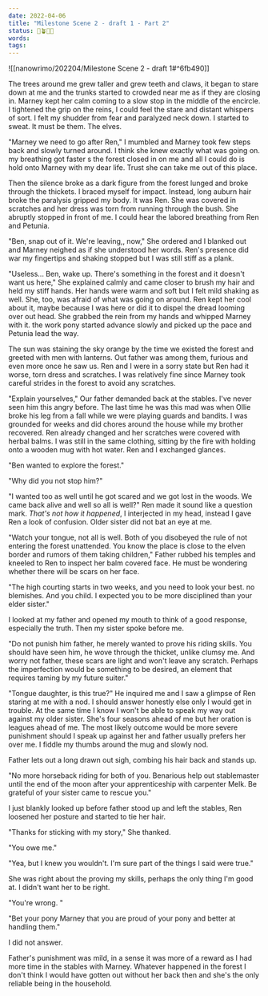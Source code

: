 ```yaml
---
date: 2022-04-06
title: "Milestone Scene 2 - draft 1 - Part 2"
status: 🌱🪴🌲🍇
words:
tags:
---
```


![[nanowrimo/202204/Milestone Scene 2 - draft 1#^6fb490]]

The trees around me grew taller and grew teeth and claws, it began to stare down at me and the trunks started to crowded near me as if they are closing in. Marney kept her calm coming to a slow stop in the middle of the encircle. I tightened the grip on the reins, I could feel the stare and distant whispers of sort. I felt my shudder from fear and paralyzed neck down. I started to sweat. It must be them. The elves. 

"Marney we need to go after Ren," I mumbled and Marney took few steps back and slowly turned around. I think she knew exactly what was going on. my breathing got faster s the forest closed in on me and all I could do is hold onto Marney with my dear life. Trust she can take me out of this place.

Then the silence broke as a dark figure from the forest lunged and broke through the thickets. I braced myself for impact. Instead, long auburn hair broke the paralysis gripped my body. It was Ren. She was covered in scratches and her dress was torn from running through the bush. She abruptly stopped in front of me. I could hear the labored breathing from Ren and Petunia. 

"Ben, snap out of it. We're leaving,, now," She ordered and I blanked out and Marney neighed as if she understood her words. Ren's presence did war my fingertips and shaking stopped but I was still stiff as a plank. 

"Useless... Ben, wake up. There's something in the forest and it doesn't want us here," She explained calmly and came closer to brush my hair and held my stiff hands. Her hands were warm and soft but I felt mild shaking as well. She, too, was afraid of what was going on around. Ren kept her cool about it, maybe because I was here or did it to dispel the dread looming over out head. She grabbed the rein from my hands and whipped Marney with it. the work pony started advance slowly and picked up the pace and Petunia lead the way. 

The sun was staining the sky orange by the time we existed the forest and greeted with men with lanterns. Out father was among them, furious  and even more once he saw us. Ren and I were in a sorry state but Ren had it worse, torn dress and scratches. I was relatively fine since Marney took careful strides in the forest to avoid any scratches. 

"Explain yourselves," Our father demanded back at the stables. I've never seen him this angry before. The last time he was this mad was when Ollie broke his leg from a fall while we were playing guards and bandits. I was grounded for weeks and did chores around the house while my brother recovered. Ren already changed and her scratches were covered with herbal balms. I was still in the same clothing, sitting by the fire with holding onto a wooden mug with hot water. Ren and I exchanged glances. 

"Ben wanted to explore the forest."

"Why did you not stop him?"

"I wanted too as well until he got scared and we got lost in the woods. We came back alive and well so all is well?" Ren made it sound like a question mark. *That's not how it happened*, I interjected in my head, instead I gave Ren a look of confusion. Older sister did not bat an eye at me. 

"Watch your tongue, not all is well. Both of you disobeyed the rule of not entering the forest unattended. You know the place is close to the elven border and rumors of them taking children," Father rubbed his temples and kneeled to Ren to inspect her balm covered face. He must be wondering whether there will be scars on her face.

"The high courting starts in two weeks, and you need to look your best. no blemishes. And you child. I expected you to be more disciplined than your elder sister."

I looked at my father and opened my mouth to think of a good response, especially the truth. Then my sister spoke before me.

"Do not punish him father, he merely wanted to prove his riding skills. You should have seen him, he wove through the thicket, unlike clumsy me. And worry not father, these scars are light and won't leave any scratch. Perhaps the imperfection would be something to be desired, an element that requires taming by my future suiter." 

"Tongue daughter, is this true?" He inquired me and I saw a glimpse of Ren staring at me with a nod. I should answer honestly else only I would get in trouble. At the same time I know I won't be able to speak my way out against my older sister. She's four seasons ahead of me but her oration is leagues ahead of me. The most likely outcome would be more severe punishment should I speak up against her and father usually prefers her over me. I fiddle my thumbs around the mug and slowly nod.

Father lets out a long drawn out sigh, combing his hair back and stands up.

"No more horseback riding for both of you. Benarious help out stablemaster until the end of the moon after your apprenticeship with carpenter Melk.  Be grateful of your sister came to rescue you."

I just blankly looked up before father stood up and left the stables, Ren loosened her posture and started to tie her hair.

"Thanks for sticking with my story," She thanked.

"You owe me."

"Yea, but I knew you wouldn't. I'm sure part of the things I said were true."

She was right about the proving my skills, perhaps the only thing I'm good at. I didn't want her to be right.

"You're wrong. "

"Bet your pony Marney that you are proud of your pony and better at handling them."

I did not answer.

Father's punishment was mild, in a sense it was more of a reward as I had more time in the stables with Marney. Whatever happened in the forest I don't think I would have gotten out without her back then and she's the only reliable being in the household.